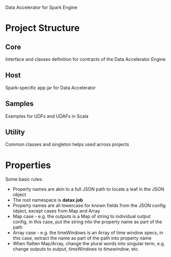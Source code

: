 Data Accelerator for Spark Engine

# Project Structure

## Core
Interface and classes definition for contracts of the Data Accelerator Engine

## Host
Spark-specific app jar for Data Accelerator

## Samples
Examples for UDFs and UDAFs in Scala

## Utility
Common classes and singleton helps used across projects

# Properties

Some basic rules:
* Property names are akin to a full JSON path to locate a leaf in the JSON object
* The root namespace is **datax.job**
* Property names are all lowercase for known fields from the JSON config object, except cases from Map and Array
* Map case - e.g. the outputs is a Map of string to individual output config, in this case, put the string into the property name as part of the path
* Array case - e.g. the timeWindows is an Array of time window specs, in this case, extract the name as part of the path into property name
* When flatten Map/Array, change the plural words into singular term, e.g. change *outputs* to *output*, *timeWindows* to *timewindow*, etc.

